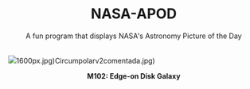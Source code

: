 <div align="center">
  <h1>
    NASA-APOD
  </h1>
</div>
  
<div align="center">
  A fun program that displays NASA's Astronomy Picture of the Day
</div>

<br>

![](https://apod.nasa.gov/apod/image/2403/M102_HubbleEbrahimian_3615.jpg)1600px.jpg)Circumpolarv2comentada.jpg)

<p align = "center">
  <b>M102: Edge-on Disk Galaxy</b>
</p>
